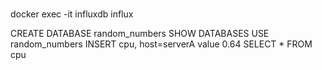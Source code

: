 #

docker exec -it influxdb influx

CREATE DATABASE random_numbers
SHOW DATABASES
USE random_numbers
INSERT cpu, host=serverA value 0.64
SELECT * FROM cpu

